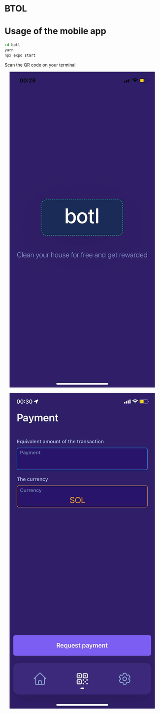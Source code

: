 # BTOL

# Usage of the mobile app
```bash
cd botl
yarn
npx expo start 

```
Scan the QR code on your terminal

<p align="center">
    <img src="assets/splash.jpg">
</p>
<p align="center">
    <img src="assets/payment.jpg">
</p>

